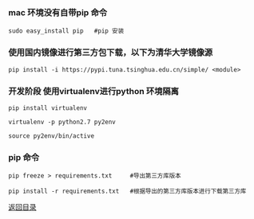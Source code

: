 ### mac 环境没有自带pip 命令
    sudo easy_install pip   #pip 安装

### 使用国内镜像进行第三方包下载，以下为清华大学镜像源
    pip install -i https://pypi.tuna.tsinghua.edu.cn/simple/ <module>


### 开发阶段 使用virtualenv进行python 环境隔离
    pip install virtualenv

    virtualenv -p python2.7 py2env
    
    source py2env/bin/active
    
### pip 命令
    pip freeze > requirements.txt     #导出第三方库版本
    
    pip install -r requirements.txt   #根据导出的第三方库版本进行下载第三方库
    
    
    
    
[返回目录](../README.md)